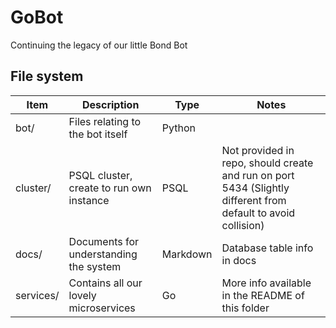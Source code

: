# GoBot

Continuing the legacy of our little Bond Bot

## File system

| Item      | Description                              | Type     | Notes                                                                                                         |
| --------- | ---------------------------------------- | -------- | ------------------------------------------------------------------------------------------------------------- |
| bot/      | Files relating to the bot itself         | Python   |                                                                                                               |
| cluster/  | PSQL cluster, create to run own instance | PSQL     | Not provided in repo, should create and run on port 5434 (Slightly different from default to avoid collision) |
| docs/     | Documents for understanding the system   | Markdown | Database table info in docs                                                                                   |
| services/ | Contains all our lovely microservices    | Go       | More info available in the README of this folder                                                              |
